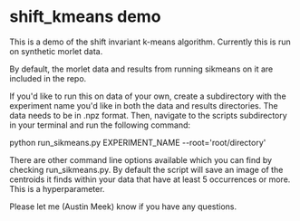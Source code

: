 # shift_kmeans demo

This is a demo of the shift invariant k-means algorithm. Currently this is run on synthetic morlet data.

By default, the morlet data and results from running sikmeans on it are included in the repo.

If you'd like to run this on data of your own, create a subdirectory with the experiment name you'd like in both the data and results directories.
The data needs to be in .npz format. Then, navigate to the scripts subdirectory in your terminal and run the following command:

python run_sikmeans.py EXPERIMENT_NAME --root='root/directory'

There are other command line options available which you can find by checking run_sikmeans.py. 
By default the script will save an image of the centroids it finds within your data that have at least 5 occurrences or more. This is a hyperparameter.

Please let me (Austin Meek) know if you have any questions.